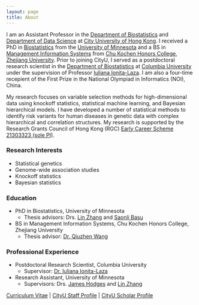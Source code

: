```yaml
---
layout: page
title: About
---
```


I am an Assistant Professor in the [Department of Biostatistics](https://www.cityu.edu.hk/bios/) and [Department of Data Science](https://www.ds.cityu.edu.hk/) at [City University of Hong Kong](https://www.cityu.edu.hk/). I received a PhD in [Biostatistics](https://www.sph.umn.edu/academics/divisions/biostatistics/) from the [University of Minnesota](https://twin-cities.umn.edu/) and a BS in [Management Information Systems](http://en.som.zju.edu.cn/) from [Chu Kochen Honors College](http://ckc.zju.edu.cn/ckcen/), [Zhejiang University](https://www.zju.edu.cn/english/). Prior to joining CityU, I served as a postdoctoral research scientist in the [Department of Biostatistics](https://www.publichealth.columbia.edu/academics/departments/biostatistics) at [Columbia University](https://www.columbia.edu/) under the supervision of Professor [Iuliana Ionita-Laza](http://www.columbia.edu/~ii2135/). I am also a four-time recepient of the First Prize in the National Olympiad in Informatics (NOI), China.

My research focuses on variable selection methods for high-dimensional data using knockoff statistics, statistical machine learning, and Bayesian hierarchical models. I have developed a number of statistical methods to identify risk variants for human diseases in genetic data with complex hierarchical and correlation structures. My research is supported by the Research Grants Council of Hong Kong (RGC) [Early Career Scheme 21303323 (sole PI)](https://cerg1.ugc.edu.hk/cergprod/scrrm00542.jsp?proj_id=21303323&old_proj_id=null&proj_title=&isname=&ioname=&institution=&subject=&pages=1&year=&theSubmit=21303323).

### Research Interests

- Statistical genetics
- Genome-wide association studies
- Knockoff statistics
- Bayesian statistics

### Education

- PhD in Biostatistics, University of Minnesota
   - Thesis advisors: Drs. [Lin Zhang](https://directory.sph.umn.edu/bio/sph-a-z/lin-zhang) and [Saonli Basu](https://directory.sph.umn.edu/bio/sph-a-z/saonli-basu)
- BS in Management Information Systems, Chu Kochen Honors College, Zhejiang University
   - Thesis advisor: [Dr. Qiuzhen Wang](https://person.zju.edu.cn/wqz)

### Professional Experience

- Postdoctoral Research Scientist, Columbia University
   - Supervisor: [Dr. Iuliana Ionita-Laza](http://www.columbia.edu/~ii2135/)
- Research Assistant, University of Minnesota
   - Supervisors: Drs. [James Hodges](https://directory.sph.umn.edu/bio/sph-a-z/james-hodges) and [Lin Zhang](https://directory.sph.umn.edu/bio/sph-a-z/lin-zhang)

[Curriculum Vitae](https://github.com/yiyangphd/yiyangphd.github.io/raw/master/assets/Yi%20Yang%20Curriculum%20Vitae%2020250121.pdf) &#124; [CityU Staff Profile](https://www.cityu.edu.hk/stfprofile/yi.yang.htm) &#124; [CityU Scholar Profile](https://scholars.cityu.edu.hk/en/persons/yi-yang(4e41c70d-aa39-4613-99b2-1119b8348766).html)

       
